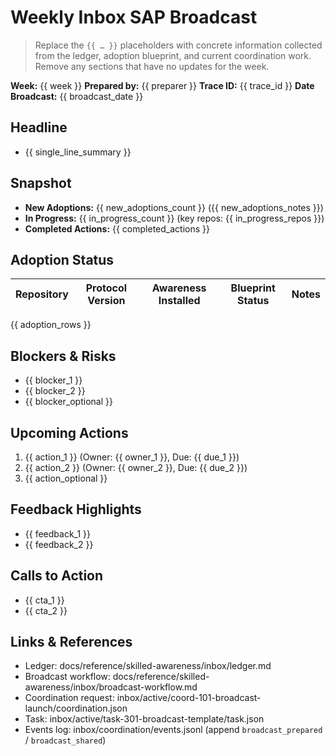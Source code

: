 # Weekly Inbox SAP Broadcast

> Replace the `{{ … }}` placeholders with concrete information collected from the ledger, adoption blueprint, and current coordination work. Remove any sections that have no updates for the week.

**Week:** {{ week }}
**Prepared by:** {{ preparer }}
**Trace ID:** {{ trace_id }}
**Date Broadcast:** {{ broadcast_date }}

## Headline
- {{ single_line_summary }}

## Snapshot
- **New Adoptions:** {{ new_adoptions_count }} ({{ new_adoptions_notes }})
- **In Progress:** {{ in_progress_count }} (key repos: {{ in_progress_repos }})
- **Completed Actions:** {{ completed_actions }}

## Adoption Status
| Repository | Protocol Version | Awareness Installed | Blueprint Status | Notes |
|------------|------------------|---------------------|------------------|-------|
{{ adoption_rows }}

## Blockers & Risks
- {{ blocker_1 }}
- {{ blocker_2 }}
- {{ blocker_optional }}

## Upcoming Actions
1. {{ action_1 }} (Owner: {{ owner_1 }}, Due: {{ due_1 }})
2. {{ action_2 }} (Owner: {{ owner_2 }}, Due: {{ due_2 }})
3. {{ action_optional }}

## Feedback Highlights
- {{ feedback_1 }}
- {{ feedback_2 }}

## Calls to Action
- {{ cta_1 }}
- {{ cta_2 }}

## Links & References
- Ledger: docs/reference/skilled-awareness/inbox/ledger.md
- Broadcast workflow: docs/reference/skilled-awareness/inbox/broadcast-workflow.md
- Coordination request: inbox/active/coord-101-broadcast-launch/coordination.json
- Task: inbox/active/task-301-broadcast-template/task.json
- Events log: inbox/coordination/events.jsonl (append `broadcast_prepared` / `broadcast_shared`)
